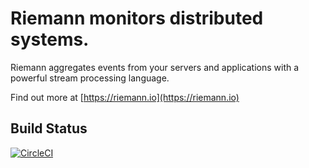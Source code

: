 # Riemann monitors distributed systems.

Riemann aggregates events from your servers and applications with a powerful stream processing language.

Find out more at [https://riemann.io](https://riemann.io)

## Build Status

[![CircleCI](https://circleci.com/gh/riemann/riemann.svg?style=svg)](https://circleci.com/gh/riemann/riemann)


